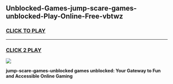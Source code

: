 
## Unblocked-Games-jump-scare-games-unblocked-Play-Online-Free-vbtwz
<h3>
<a href="https://premium76.site?title=jump-scare-games-unblocked&ref=26A">CLICK TO PLAY</a></h3>
<hr>

<h3>
<a href="https://premium76.site?title=jump-scare-games-unblocked&ref=26A">CLICK 2 PLAY</a>
  
</h3>

<a href="https://premium76.site?title=jump-scare-games-unblocked&ref=26A"><img src="https://clearcache.store/games.png"></a>


**jump-scare-games-unblocked games unblocked: Your Gateway to Fun and Accessible Online Gaming**
